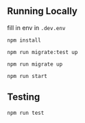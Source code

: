 ## Running Locally

fill in env in `.dev.env`

```
npm install
```

```
npm run migrate:test up
```

```
npm run migrate up
```

```
npm run start
```

## Testing

```
npm run test
```
